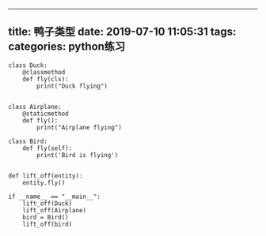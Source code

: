 
---
title: 鸭子类型
date: 2019-07-10 11:05:31
tags:
categories: python练习
---


```
class Duck: 
    @classmethod
    def fly(cls): 
        print("Duck flying") 


class Airplane:
    @staticmethod
    def fly(): 
        print("Airplane flying") 
 
class Bird:
    def fly(self):
        print('Bird is flying')
 

def lift_off(entity): 
    entity.fly() 

if __name__ == "__main__":
    lift_off(Duck)
    lift_off(Airplane)
    bird = Bird()
    lift_off(bird)
    
 ```
 
 
 
 
 
